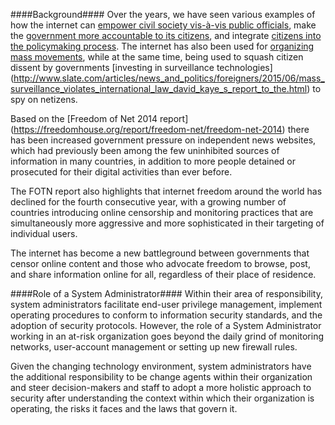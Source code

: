 ####Background####
Over the years, we have seen various examples of how the internet can [empower civil society vis-à-vis public officials](http://www.ipaidabribe.com/), make the [government more accountable to its citizens](http://www.worldbank.org/en/topic/socialdevelopment/publication/budget-transparency-initiative), and integrate [citizens into the policymaking process](http://www.opengovpartnership.org/). The internet has also been used for [organizing mass movements](http://mic.com/articles/10642/twitter-revolution-how-the-arab-spring-was-helped-by-social-media), while at the same time, being used to squash citizen dissent by governments [investing in surveillance technologies] (http://www.slate.com/articles/news_and_politics/foreigners/2015/06/mass_surveillance_violates_international_law_david_kaye_s_report_to_the.html) to spy on netizens.

Based on the [Freedom of Net 2014 report] (https://freedomhouse.org/report/freedom-net/freedom-net-2014) there has been increased government pressure on independent news websites, which had previously been among the few uninhibited sources of information in many countries, in addition to more people detained or prosecuted for their digital activities than ever before.

The FOTN report also highlights that internet freedom around the world has declined for the fourth consecutive year, with a growing number of countries introducing online censorship and monitoring practices that are simultaneously more aggressive and more sophisticated in their targeting of individual users. 

The internet has become a new battleground between governments that censor online content and those who advocate freedom to browse, post, and share information online for all, regardless of their place of residence.

####Role of a System Administrator####
Within their area of responsibility, system administrators facilitate end-user privilege management, implement operating procedures to conform to information security standards, and the adoption of security protocols.  However, the role of a System Administrator working in an at-risk organization goes beyond the daily grind of monitoring networks, user-account management or setting up new firewall rules. 

Given the changing technology environment, system administrators have the additional responsibility to be change agents within their organization and steer decision-makers and staff to adopt a more holistic approach to security after understanding the context within which their organization is operating, the risks it faces and the laws that govern it. 


